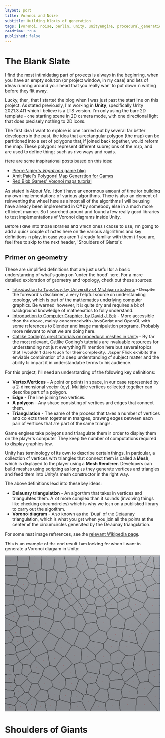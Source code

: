 ```yaml
---
layout: post
title: Voronoi and Noise
subtitle: Building blocks of generation
tags: [voronoi, noise, perlin, unity, unityengine, procedural_generation, procgen]
readtime: true
published: false
---
```


# The Blank Slate

I find the most intimidating part of projects is always in the beginning, when you have an empty solution (or project window, in my case) and lots of ideas running around your head that you really want to put down in writing before they flit away.

Lucky, then, that I started the blog when I was just past the start line on this project. As stated previously, I'm working in **Unity**, specifically Unity 2021.3.4f1 which I believe is a LTS version. I'm only using the bare 2D template - one starting scene in 2D camera mode, with one directional light that does precisely nothing to 2D icons.

The first idea I want to explore is one carried out by several far better developers in the past, the idea that a rectangular polygon (the map) can be partitioned into a set of polygons that, if joined back together, would reform the map. These polygons represent different subregions of the map, and are used to define things such as riverways and roads.

Here are some inspirational posts based on this idea:
* [Pierre Vigier's _Vagabond_ game blog](https://pvigier.github.io/2019/05/12/vagabond-map-generation.html)
* [Amit Patel's Polygonal Map Generation for Games](http://www-cs-students.stanford.edu/~amitp/game-programming/polygon-map-generation/)
* [Red Blob Games' Voronoi maps tutorial](https://www.redblobgames.com/x/2022-voronoi-maps-tutorial/)

As stated in _About Me_, I don't have an enormous amount of time for building my own implementations of various algorithms. There is also an element of reinventing the wheel here as almost all of the algorithms I will be using have already been implemented in C# by somebody else in a much more efficient manner. So I searched around and found a few really good libraries to test implementations of Voronoi diagrams inside Unity.

Before I dive into those libraries and which ones I chose to use, I'm going to add a quick couple of notes here on the various algorithms and key definitions in play, in case you aren't already familiar with them (if you are, feel free to skip to the next header, 'Shoulders of Giants'):

## Primer on geometry

These are simplified definitions that are just useful for a basic understanding of what's going on 'under the hood' here. For a more detailed exploration of geometry and topology, check out these sources:

* [Introduction to Topology, by University of Michigan students](https://www.math.colostate.edu/~renzo/teaching/Topology10/Notes.pdf) - Despite the foreword's disclaimer, a very helpful source on understanding topology, which is part of the mathematics underlying computer graphics. Be warned, however, it is quite dry and requires a bit of background knowledge of mathematics to fully understand.
* [Introduction to Computer Graphics, by David J. Eck](https://math.hws.edu/eck/cs424/downloads/graphicsbook-linked.pdf) - More accessible than the above, mainly concerned with JavaScript and OpenGL with some references to Blender and image manipulation programs. Probably more relevant to what we are doing here.
* [Catlike Coding's great tutorials on procedural meshes in Unity](https://catlikecoding.com/unity/tutorials/procedural-meshes/) - By far the most relevant, Catlike Coding's tutorials are invaluable resources for understanding not just everything I'll mention here but several topics that I wouldn't dare touch for their complexity. Jasper Flick exhibits the enviable combination of a deep understanding of subject matter and the ability to impart it in understandable terms to his audience.

For this project, I'll need an understanding of the following key definitions:

* **Vertex/Vertices** - A point or points in space, in our case represented by a 2-dimensional vector (x,y). Multiple vertices collected together can describe part of a polygon.
* **Edge** - The line joining two vertices.
* **A polygon** - Any shape consisting of vertices and edges that connect them.
* **Triangulation** - The name of the process that takes a number of vertices and collects them together in triangles, drawing edges between each pair of vertices that are part of the same triangle.

Game engines take polygons and triangulate them in order to display them on the player's computer. They keep the number of computations required to display graphics low.

Unity has terminology of its own to describe certain things. In particular, a collection of vertices with triangles that connect them is called a **Mesh**, which is displayed to the player using a **Mesh Renderer**. Developers can build meshes using scripting as long as they generate vertices and triangles and feed them into Unity's mesh constructor in the right way.

The above definitions lead into these key ideas:

* **Delaunay triangulation** - An algorithm that takes in vertices and triangulates them. A lot more complex than it sounds (involving things like checking circumcircles) which is why we lean on a published library to carry out the algorithm.
* **Voronoi diagram** - Also known as the 'Dual' of the Delaunay triangulation, which is what you get when you join all the points at the center of the circumcircles generated by the Delaunay triangulation.

For some neat image references, see the [relevant Wikipedia page](https://en.wikipedia.org/wiki/Delaunay_triangulation).

This is an example of the end result I am looking for when I want to generate a Voronoi diagram in Unity:

![A Voronoi diagram](https://github.com/evesdavid22/dev-blogs/blob/ac29e4664424481188b01d034b72781cccefe1f9/assets/img/A_Voronoi_Diagram.png)

# Shoulders of Giants
